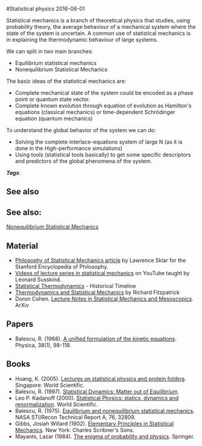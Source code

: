 
#Statistical physics
2016-06-01

Statistical mechanics is a branch of theoretical physics that studies, using probability theory, the average behaviour of a mechanical system where the state of the system is uncertain. A common use of statistical mechanics is in explaining the thermodynamic behaviour of large systems.

We can split in two main branches:
* Equilibrium statistical mechanics
* Nonequilibrium Statistical Mechanics

The basic ideas of the statistical mechanics are:
* Complete mechanical state of the system could be encoded as a phase point or quantum state vector.
* Complete known evolution through equation of evolution as Hamilton's equations (classical mechanics) or time-dependent Schrödinger equation (quantum mechanics)

To understand the global behavior of the system we can do:
* Solving the complete interlace-equations system of large N (as it is done in the High-performance simulations)
* Using tools (statistical tools basically) to get some specific descriptors and predictors of the global phenomena of the system.

***Tags***: 

## See also
## See also:
[Nonequilibrium Statistical Mechanics](/nonequilibrium_statistical_mechanics)
## Material
* [Philosophy of Statistical Mechanics article](http://plato.stanford.edu/entries/statphys-statmech/) by Lawrence Sklar for the Stanford Encyclopedia of Philosophy.
* [Videos of lecture series in statistical mechanics](https://www.youtube.com/watch?v=H1Zbp6__uNw&list=PLB72416C707D85AB0&index=1) on YouTube taught by Leonard Susskind.
* [Statistical Thermodynamics](http://history.hyperjeff.net/statmech.html) - Historical Timeline
* [Thermodynamics and Statistical Mechanics](http://farside.ph.utexas.edu/teaching/sm1/statmech.pdf) by Richard Fitzpatrick
* Doron Cohen. [Lecture Notes in Statistical Mechanics and Mesoscopics](http://arxiv.org/abs/1107.0568). ArXiv

## Papers
* Balescu, R. (1968). [A unified formulation of the kinetic equations](http://www.sciencedirect.com/science/article/pii/0031891468900645). Physica, 38(1), 98-118.

## Books
* Huang, K. (2005). [Lectures on statistical physics and protein folding](https://www.goodreads.com/book/show/276787.Lectures_on_Statistical_Physics_and_Protein_Folding). Singapore: World Scientific.
* Balescu, R. (1997). [Statistical Dynamics: Matter out of Equilibrium](https://www.goodreads.com/book/show/6347852-statistical-dynamics).
* Leo P. Kadanoff (2000). [Statistical Physics: statics, dynamics and renormalization](https://www.goodreads.com/book/show/1739247.Statistical_Physics). World Scientific.
* Balescu, R. (1975). [Equilibrium and nonequilibrium statistical mechanics](https://www.goodreads.com/book/show/4731206-equilibrium-and-nonequilibrium-statistical-mechanics). NASA STI/Recon Technical Report A, 76, 32809.
* Gibbs, Josiah Willard (1902). [Elementary Principles in Statistical Mechanics](https://www.goodreads.com/book/show/5011506-elementary-principles-in-statistical-mechanics). New York: Charles Scribner's Sons.
* Mayants, Lazar (1984). [The enigma of probability and physics](https://www.goodreads.com/book/show/18574977-the-enigma-of-probability-and-physics). Springer.


